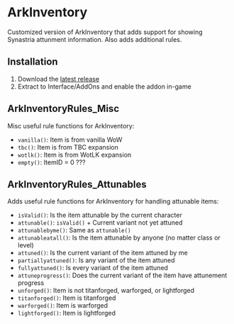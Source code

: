 # ArkInventory

Customized version of ArkInventory that adds support for showing Synastria attunment information.
Also adds additional rules.

## Installation

1. Download the [latest release](https://github.com/imevul/ArkInventory_Attune/releases)
2. Extract to Interface/AddOns and enable the addon in-game

## ArkInventoryRules_Misc

Misc useful rule functions for ArkInventory:
- `vanilla()`: Item is from vanilla WoW
- `tbc()`: Item is from TBC expansion
- `wotlk()`: Item is from WotLK expansion
- `empty()`: ItemID = 0 ???

## ArkInventoryRules_Attunables

Adds useful rule functions for ArkInventory for handling attunable items:
- `isValid()`: Is the item attunable by the current character
- `attunable()`: `isValid()` + Current variant not yet attuned
- `attunablebyme()`: Same as `attunable()`
- `attunableatall()`: Is the item attunable by anyone (no matter class or level)
- `attuned()`: Is the current variant of the item attuned by me
- `partiallyattuned()`: Is any variant of the item attuned
- `fullyattuned()`: Is every variant of the item attuned
- `attuneprogress()`: Does the current variant of the item have attunement progress
- `unforged()`: Item is not titanforged, warforged, or lightforged
- `titanforged()`: Item is titanforged
- `warforged()`: Item is warforged
- `lightforged()`: Item is lightforged
